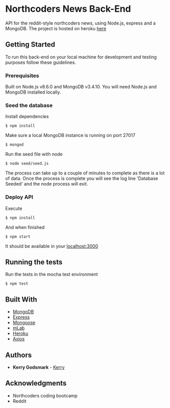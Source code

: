 # Northcoders News Back-End

API for the reddit-style northcoders news, using Node.js, express and a MongoDB. The project is hosted on heroku [here](https://read-godsmark-news.herokuapp.com/)

## Getting Started

To run this back-end on your local machine for development and testing purposes follow these guidelines.


### Prerequisites

Built on Node.js v8.6.0 and MongoDB v3.4.10. You will need Node.js and MongoDB installed locally.

### Seed the database

Install dependencies
```
$ npm install
```

Make sure a local MongoDB instance is running on port 27017
```
$ mongod
```

Run the seed file with node
```
$ node seed/seed.js
```

The process can take up to a couple of minutes to complete as there is a lot of data.
Once the process is complete you will see the log line 'Database Seeded' and the node process will exit.


### Deploy API

Execute
```
$ npm install
```

And when finished

```
$ npm start
```

It should be available in your [localhost:3000](http://localhost:3001/api/articles)


## Running the tests

Run the tests in the mocha test environment
```
$ npm test
```

## Built With

* [MongoDB](www.mongodb.com)
* [Express](https://expressjs.com/)
* [Mongoose](http://mongoosejs.com/)
* [mLab](https://mlab.com/welcome/)
* [Heroku](https://heroku.com)
* [Axios](https://www.npmjs.com/package/axios)

## Authors

* **Kerry Godsmark** - [Kerry](https://github.com/kgodsmark)


## Acknowledgments

* Northcoders coding bootcamp
* Reddit

